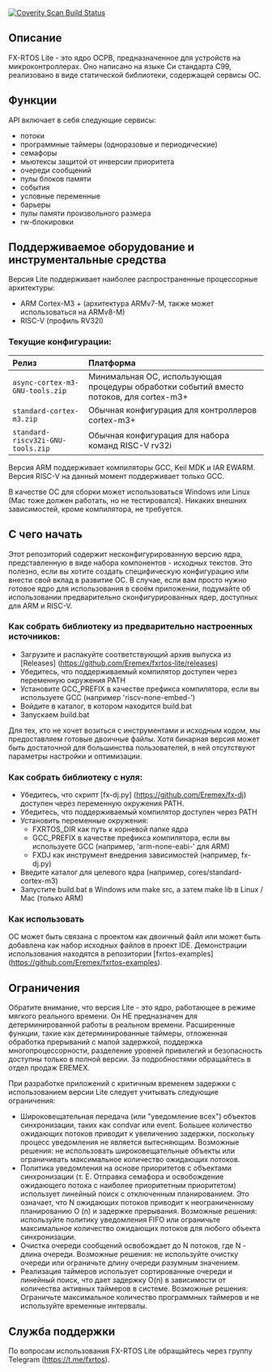 <a href="https://scan.coverity.com/projects/eremex-fxrtos-lite">
  <img alt="Coverity Scan Build Status"
       src="https://scan.coverity.com/projects/23951/badge.svg"/>
</a>


Описание
-----------

FX-RTOS Lite - это ядро ОСРВ, предназначенное для устройств на микроконтроллерах.
Оно написано на языке Си стандарта C99, реализовано в виде статической библиотеки, содержащей сервисы ОС.

Функции
--------

API включает в себя следующие сервисы:
- потоки
- программные таймеры (одноразовые и периодические)
- семафоры
- мьютексы защитой от инверсии приоритета
- очереди сообщений
- пулы блоков памяти
- события
- условные переменные
- барьеры
- пулы памяти произвольного размера
- rw-блокировки

Поддерживаемое оборудование и инструментальные средства
---------------------------------

Версия Lite поддерживает наиболее распространенные процессорные архитектуры:
- ARM Cortex-M3 + (архитектура ARMv7-M, также может использоваться на ARMv8-M)
- RISC-V (профиль RV32I)

### Текущие конфигурации:
Релиз | Платформа
:--- | :---
`async-cortex-m3-GNU-tools.zip` | Минимальная ОС, использующая процедуры обработки событий вместо потоков, для cortex-m3+
`standard-cortex-m3.zip` | Обычная конфигурация для контроллеров cortex-m3+
`standard-riscv32i-GNU-tools.zip` | Обычная конфигурация для набора команд RISC-V rv32i

Версия ARM поддерживает компиляторы GCC, Keil MDK и IAR EWARM.
Версия RISC-V на данный момент поддерживает только GCC.

В качестве ОС для сборки может использоваться Windows или Linux (Mac тоже должен работать, но не тестировался).
Никаких внешних зависимостей, кроме компилятора, не требуется.

С чего начать
---------------

Этот репозиторий содержит несконфигурированную версию ядра, представленную в виде набора компонентов - исходных текстов. Это полезно, если вы хотите создать специфическую
конфигурацию или внести свой вклад в развитие ОС.
В случае, если вам просто нужно готовое ядро для использования в своём приложении, подумайте об использовании предварительно сконфигурированных ядер, доступных для ARM и RISC-V.

### Как собрать библиотеку из предварительно настроенных источников:

- Загрузите и распакуйте соответствующий архив выпуска из [Releases] (https://github.com/Eremex/fxrtos-lite/releases)
- Убедитесь, что поддерживаемый компилятор доступен через переменную окружения PATH
- Установите GCC_PREFIX в качестве префикса компилятора, если вы используете GCC (например 'riscv-none-embed-')
- Войдите в каталог, в котором находится build.bat
- Запускаем build.bat

Для тех, кто не хочет возиться с инструментами и исходным кодом, мы предоставляем готовые двоичные файлы. Хотя бинарная версия может быть достаточной для большинства пользователей, в ней отсутствуют параметры настройки и оптимизации.

### Как собрать библиотеку с нуля:

- Убедитесь, что скрипт [fx-dj.py] (https://github.com/Eremex/fx-dj) доступен через переменную окружения PATH.
- Убедитесь, что поддерживаемый компилятор доступен через PATH
- Установить переменные окружения:
    - FXRTOS_DIR как путь к корневой папке ядра
    - GCC_PREFIX в качестве префикса компилятора, если вы используете GCC (например, 'arm-none-eabi-' для ARM)
    - FXDJ как инструмент внедрения зависимостей (например, fx-dj.py)
- Введите каталог для целевого ядра (например, cores/standard-cortex-m3)
- Запустите build.bat в Windows или make src, а затем make lib в Linux / Mac (только ARM)

### Как использовать
ОС может быть связана с проектом как двоичный файл или может быть добавлена как набор исходных файлов в проект IDE.
Демонстрации использования находятся в репозитории [fxrtos-examples] (https://github.com/Eremex/fxrtos-examples).

Ограничения
-----------

Обратите внимание, что версия Lite - это ядро, работающее в режиме мягкого реального времени. Он НЕ предназначен для детерминированной работы в реальном времени.
Расширенные функции, такие как детерминированные таймеры, отложенная обработка прерываний с малой задержкой, поддержка многопроцессорности, разделение уровней привилегий и безопасность
доступны только в полной версии. За подробностями обращайтесь в отдел продаж EREMEX.

При разработке приложений с критичным временем задержки с использованием версии Lite следует учитывать следующие ограничения:

- Широковещательная передача (или "уведомление всех") объектов синхронизации, таких как condvar или event. Большее количество ожидающих потоков приводит к увеличению задержки, поскольку процесс уведомления не является вытесняющим. Возможные решения: не использовать широковещательные объекты или ограничивать максимальное количество ожидающих потоков.
- Политика уведомления на основе приоритетов с объектами синхронизации (т. Е. Отправка семафора и освобождение ожидающего потока с наиболее приоритетным приоритетом) использует линейный поиск с отключенным планированием. Это означает, что N ожидающих потоков приводит к неограниченному планированию O (n) и задержке прерывания. Возможные решения: используйте политику уведомления FIFO или ограничьте максимальное количество ожидающих потоков для любого объекта синхронизации.
- Очистка очереди сообщений освобождает до N потоков, где N - длина очереди. Возможные решения: не используйте очистку очереди или ограничьте длину очереди разумным значением.
- Реализация таймеров использует сортированные очереди и линейный поиск, что дает задержку O(n) в зависимости от количества активных таймеров в системе. Возможные решения: Ограничьте максимальное количество программных таймеров и не используйте временные интервалы.

Служба поддержки
-----------
По вопросам использования FX-RTOS Lite обращайтесь через группу Telegram (https://t.me/fxrtos).
